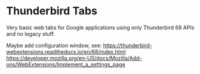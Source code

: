 
# Thunderbird Tabs

Very basic web tabs for Google applications using only Thunderbird 68 APIs and no legacy stuff.

Maybe add configuration window, see:
https://thunderbird-webextensions.readthedocs.io/en/68/index.html
https://developer.mozilla.org/en-US/docs/Mozilla/Add-ons/WebExtensions/Implement_a_settings_page

